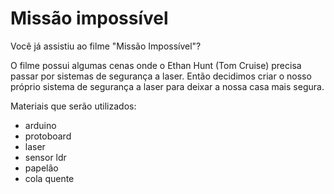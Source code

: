 # Missão impossível

Você já assistiu ao filme "Missão Impossível"?

O filme possui algumas cenas onde o Ethan Hunt (Tom Cruise) precisa passar por sistemas de segurança a laser. Então decidimos criar o nosso próprio sistema de segurança a laser para deixar a nossa casa mais segura.

Materiais que serão utilizados:

- arduino
- protoboard
- laser
- sensor ldr
- papelão
- cola quente
